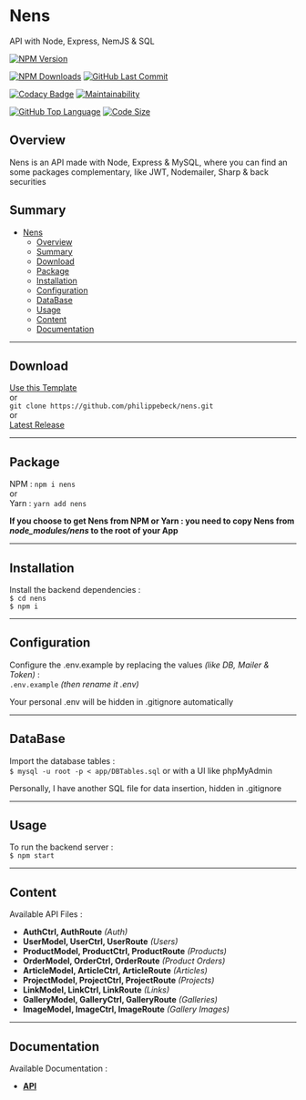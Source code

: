 # Nens 

API with Node, Express, NemJS & SQL

[![NPM Version](https://badgen.net/npm/v/nens)](https://www.npmjs.com/package/nens)

[![NPM Downloads](https://badgen.net/npm/dt/nens)](https://www.npmjs.com/package/nens)
[![GitHub Last Commit](https://badgen.net/github/last-commit/philippebeck/nens)](https://github.com/philippebeck/nens/commits/master)

[![Codacy Badge](https://app.codacy.com/project/badge/Grade/7e8b050c9e1a4350a1cbc93a1cbf85c0)](https://app.codacy.com/gh/philippebeck/nens/dashboard)
[![Maintainability](https://api.codeclimate.com/v1/badges/b7f0e56412a0b8c38be2/maintainability)](https://codeclimate.com/github/philippebeck/nens/maintainability)

[![GitHub Top Language](https://img.shields.io/github/languages/top/philippebeck/nens)](https://github.com/philippebeck/nens)
[![Code Size](https://img.shields.io/github/languages/code-size/philippebeck/nens)](https://github.com/philippebeck/nens/tree/master)

## Overview

Nens is an API made with Node, Express & MySQL, where you can find an some packages complementary, like JWT, Nodemailer, Sharp & back securities  

## Summary

- [Nens](#nens)
  - [Overview](#overview)
  - [Summary](#summary)
  - [Download](#download)
  - [Package](#package)
  - [Installation](#installation)
  - [Configuration](#configuration)
  - [DataBase](#database)
  - [Usage](#usage)
  - [Content](#content)
  - [Documentation](#documentation)

---

## Download

[Use this Template](https://github.com/philippebeck/nens/generate)  
or  
`git clone https://github.com/philippebeck/nens.git`  
or  
[Latest Release](https://github.com/philippebeck/nens/releases)  

---

## Package

NPM : `npm i nens`  
or  
Yarn : `yarn add nens`  

**If you choose to get Nens from NPM or Yarn : you need to copy Nens from *node_modules/nens* to the root of your App**

---

## Installation

Install the backend dependencies :  
`$ cd nens`  
`$ npm i`  

---

## Configuration

Configure the .env.example by replacing the values *(like DB, Mailer & Token)* :  
`.env.example` *(then rename it .env)*  

Your personal .env will be hidden in .gitignore automatically  

---

## DataBase

Import the database tables :  
`$ mysql -u root -p < app/DBTables.sql` or with a UI like phpMyAdmin  

Personally, I have another SQL file for data insertion, hidden in .gitignore  

---

## Usage

To run the backend server :  
`$ npm start`  

---
## Content

Available API Files :
-  **AuthCtrl, AuthRoute** *(Auth)*  
-  **UserModel, UserCtrl, UserRoute** *(Users)*  
-  **ProductModel, ProductCtrl, ProductRoute** *(Products)*  
-  **OrderModel, OrderCtrl, OrderRoute** *(Product Orders)*  
-  **ArticleModel, ArticleCtrl, ArticleRoute** *(Articles)*  
-  **ProjectModel, ProjectCtrl, ProjectRoute** *(Projects)*  
-  **LinkModel, LinkCtrl, LinkRoute** *(Links)*  
-  **GalleryModel, GalleryCtrl, GalleryRoute** *(Galleries)*  
-  **ImageModel, ImageCtrl, ImageRoute** *(Gallery Images)*  

---

## Documentation

Available Documentation :  
-  [**API**](https://github.com/philippebeck/nens/blob/main/swagger.yaml)  
